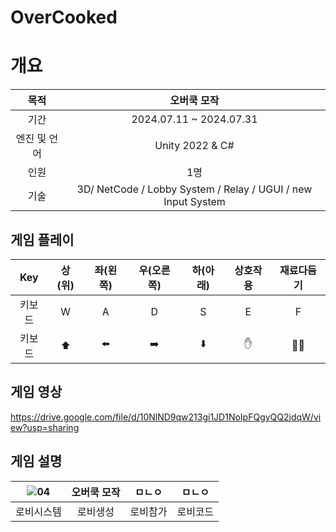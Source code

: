 # OverCooked

# 개요
목적 | 오버쿡 모작
:---:|:---:
기간|2024.07.11 ~ 2024.07.31
엔진 및 언어 | Unity 2022 & C#
인원 | 1명
기술 | 3D/ NetCode / Lobby System / Relay / UGUI / new Input System


##  게임 플레이 
Key|상(위)|좌(왼쪽)|우(오른쪽)|하(아래)|상호작용|재료다듬기
:---:|:---:|:---:|:---:|:---:|:---:|:---:  
키보드|W|A|D|S|E|F
키보드|⬆️|⬅️|➡️|⬇️|✋|🧑‍🍳




## 게임 영상
https://drive.google.com/file/d/10NlND9qw213gi1JD1NoIpFQgyQQ2jdqW/view?usp=sharing  



## 게임 설명  
 ![04](https://github.com/user-attachments/assets/830ccf06-6181-4bcd-bc75-c77624d7a088)| 오버쿡 모작 |ㅁㄴㅇ|ㅁㄴㅇ
:---:|:---:|:---:|:---:
로비시스템 | 로비생성 | 로비참가 | 로비코드




